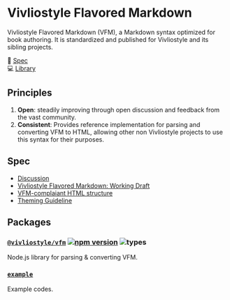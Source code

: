 # Vivliostyle Flavored Markdown

Vivliostyle Flavored Markdown (VFM), a Markdown syntax optimized for book authoring. It is standardized and published for Vivliostyle and its sibling projects.

📃 [Spec](https://vivliostyle.github.io/vfm/)  
💻 [Library](https://github.com/vivliostyle/vfm/tree/master/packages/vfm)

## Principles

1. **Open**: steadily improving through open discussion and feedback from the vast community.
1. **Consistent**: Provides reference implementation for parsing and converting VFM to HTML, allowing other non Vivliostyle projects to use this syntax for their purposes.

## Spec

- [Discussion](https://github.com/vivliostyle/vfm/issues/1)
- [Vivliostyle Flavored Markdown: Working Draft](https://vivliostyle.github.io/vfm/#/vfm)
- [VFM-complaiant HTML structure](https://vivliostyle.github.io/vfm/#/html)
- [Theming Guideline](https://vivliostyle.github.io/vfm/#/theme)

## Packages

### [`@vivliostyle/vfm`](https://github.com/vivliostyle/vfm/tree/master/packages/vfm) [![npm version](https://badgen.net/npm/v/@vivliostyle/vfm)](https://www.npmjs.com/package/@vivliostyle/vfm) ![types](https://badgen.net/npm/types/@vivliostyle/vfm)

Node.js library for parsing & converting VFM.

### [`example`](https://github.com/vivliostyle/vfm/tree/master/packages/example)

Example codes.
